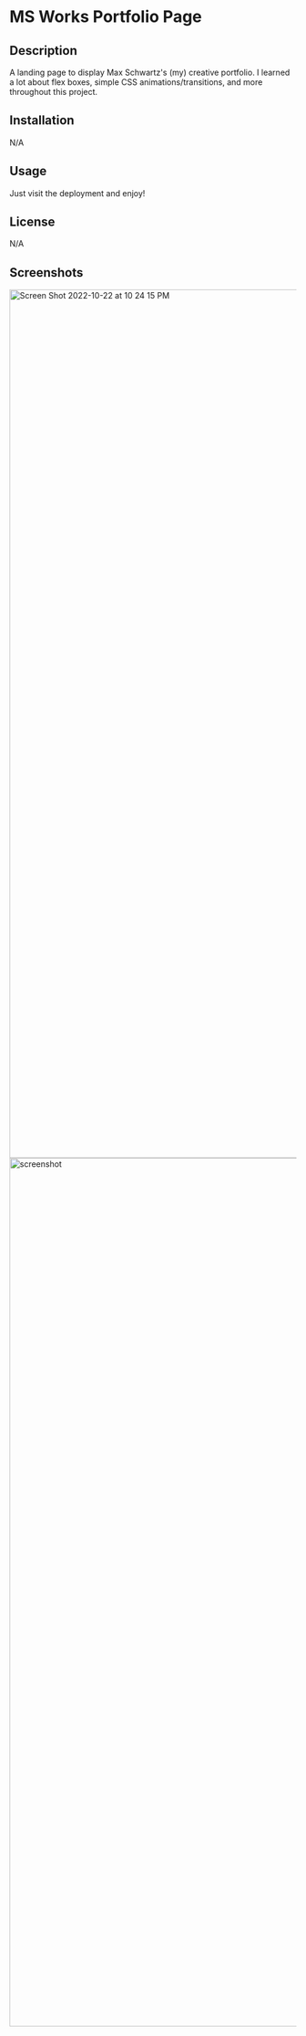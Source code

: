 # MS Works Portfolio Page

## Description

A landing page to display Max Schwartz's (my) creative portfolio. I learned a lot about flex boxes, simple CSS animations/transitions, and more throughout this project. 

## Installation

N/A

## Usage

Just visit the deployment and enjoy!

## License

N/A

## Screenshots 

<img width="1522" alt="Screen Shot 2022-10-22 at 10 24 15 PM" src="https://user-images.githubusercontent.com/113313870/197370728-fd6de4a1-64f7-4ede-8a52-4e965adedfa4.png">

<img width="1522" alt="screenshot" src="https://user-images.githubusercontent.com/113313870/197370735-5f140cd4-a67c-47b8-a4bd-46f325d288a2.png">
